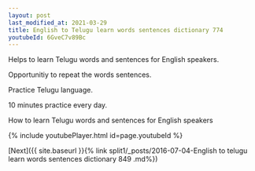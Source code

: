```yaml
---
layout: post
last_modified_at: 2021-03-29
title: English to Telugu learn words sentences dictionary 774 
youtubeId: 6GveC7v89Bc
---
```

 
 
Helps to learn Telugu words and sentences for English speakers.

Opportunitiy to repeat the words sentences. 

Practice Telugu language. 
 
10 minutes practice every day. 
 
How to learn Telugu words and sentences for English speakers 
 
{% include youtubePlayer.html id=page.youtubeId %}
 
 
[Next]({{ site.baseurl }}{% link  split1/_posts/2016-07-04-English to telugu learn words sentences dictionary 849 .md%})
 
